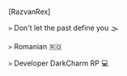 
[RazvanRex]

```>``` Don't let the past define you 🌫️

```>``` Romanian 🇷🇴

```>``` Developer DarkCharm RP 💻

<!---
RazvanRex/RazvanRex is a ✨ special ✨ repository because its `README.md` (this file) appears on your GitHub profile.
You can click the Preview link to take a look at your changes.
--->

